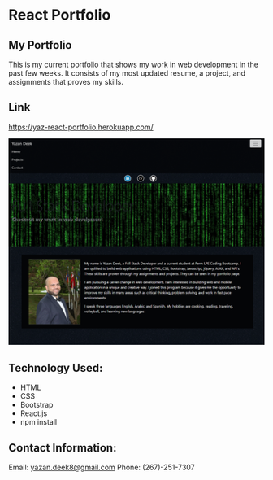 # React Portfolio 

## My Portfolio 
This is my current portfolio that shows my work in web development in the past few weeks. It consists of my most updated resume, a project, and assignments that proves my skills. 

## Link 

https://yaz-react-portfolio.herokuapp.com/





<img src="src/images/Screenshot_4.png" alt="">








## Technology Used: 
- HTML 
- CSS 
- Bootstrap 
- React.js 
- npm install 







## Contact Information: 
Email: yazan.deek8@gmail.com
Phone: (267)-251-7307

